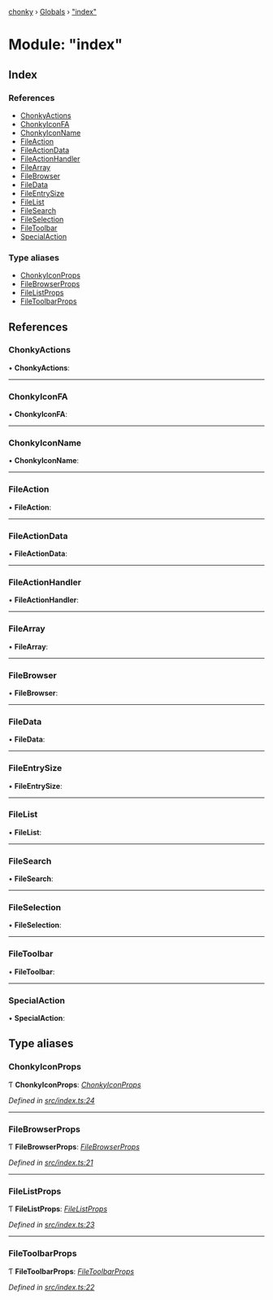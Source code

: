 [chonky](../README.md) › [Globals](../globals.md) › ["index"](_index_.md)

# Module: "index"

## Index

### References

* [ChonkyActions](_index_.md#chonkyactions)
* [ChonkyIconFA](_index_.md#chonkyiconfa)
* [ChonkyIconName](_index_.md#chonkyiconname)
* [FileAction](_index_.md#fileaction)
* [FileActionData](_index_.md#fileactiondata)
* [FileActionHandler](_index_.md#fileactionhandler)
* [FileArray](_index_.md#filearray)
* [FileBrowser](_index_.md#filebrowser)
* [FileData](_index_.md#filedata)
* [FileEntrySize](_index_.md#fileentrysize)
* [FileList](_index_.md#filelist)
* [FileSearch](_index_.md#filesearch)
* [FileSelection](_index_.md#fileselection)
* [FileToolbar](_index_.md#filetoolbar)
* [SpecialAction](_index_.md#specialaction)

### Type aliases

* [ChonkyIconProps](_index_.md#chonkyiconprops)
* [FileBrowserProps](_index_.md#filebrowserprops)
* [FileListProps](_index_.md#filelistprops)
* [FileToolbarProps](_index_.md#filetoolbarprops)

## References

###  ChonkyActions

• **ChonkyActions**:

___

###  ChonkyIconFA

• **ChonkyIconFA**:

___

###  ChonkyIconName

• **ChonkyIconName**:

___

###  FileAction

• **FileAction**:

___

###  FileActionData

• **FileActionData**:

___

###  FileActionHandler

• **FileActionHandler**:

___

###  FileArray

• **FileArray**:

___

###  FileBrowser

• **FileBrowser**:

___

###  FileData

• **FileData**:

___

###  FileEntrySize

• **FileEntrySize**:

___

###  FileList

• **FileList**:

___

###  FileSearch

• **FileSearch**:

___

###  FileSelection

• **FileSelection**:

___

###  FileToolbar

• **FileToolbar**:

___

###  SpecialAction

• **SpecialAction**:

## Type aliases

###  ChonkyIconProps

Ƭ **ChonkyIconProps**: *[ChonkyIconProps](../interfaces/_components_external_chonkyicon_.chonkyiconprops.md)*

*Defined in [src/index.ts:24](https://github.com/TimboKZ/Chonky/blob/f29f7b3/src/index.ts#L24)*

___

###  FileBrowserProps

Ƭ **FileBrowserProps**: *[FileBrowserProps](../interfaces/_components_external_filebrowser_.filebrowserprops.md)*

*Defined in [src/index.ts:21](https://github.com/TimboKZ/Chonky/blob/f29f7b3/src/index.ts#L21)*

___

###  FileListProps

Ƭ **FileListProps**: *[FileListProps](../interfaces/_components_external_filelist_.filelistprops.md)*

*Defined in [src/index.ts:23](https://github.com/TimboKZ/Chonky/blob/f29f7b3/src/index.ts#L23)*

___

###  FileToolbarProps

Ƭ **FileToolbarProps**: *[FileToolbarProps](../interfaces/_components_external_filetoolbar_.filetoolbarprops.md)*

*Defined in [src/index.ts:22](https://github.com/TimboKZ/Chonky/blob/f29f7b3/src/index.ts#L22)*
